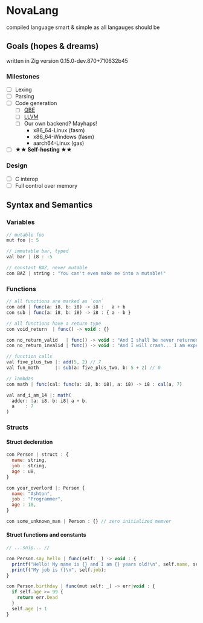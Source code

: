 # NovaLang

compiled language
smart & simple as all langauges should be

## Goals (hopes & dreams)

written in Zig version 0.15.0-dev.870+710632b45

### Milestones

- [ ] Lexing
- [ ] Parsing
- [ ] Code generation
  - [ ] [QBE](https://c9x.me/compile/)
  - [ ] [LLVM](https://llvm.org/docs/GettingStarted.html)
  - [ ] Our own backend? Mayhaps!
    - x86_64-Linux   (fasm)
    - x86_64-Windows (fasm)
    - aarch64-Linux  (gas)
- [ ] **&#x2605;&#x2605; Self-hosting &#x2605;&#x2605;**

### Design

- [ ] C interop
- [ ] Full control over memory

## Syntax and Semantics

### Variables

```js
// mutable foo
mut foo |: 5

// immutable bar, typed
val bar | i8 : -5

// constant BAZ, never mutable
con BAZ | string : "You can't even make me into a mutable!"
```

### Functions

```js
// all functions are marked as `con`
con add | func(a: i8, b: i8) -> i8 :   a + b
con sub | func(a: i8, b: i8) -> i8 : { a - b }

// all functions have a return type
con void_return  | func() -> void : {}

con no_return_valid   | func() -> void : "And I shall be never returned!";
con no_return_invalid | func() -> void : "And I will crash... I am expected to return!"

// function calls
val five_plus_two |: add(5, 2) // 7
val fun_math      |: sub(a: five_plus_two, b: 5 + 2) // 0

// lambdas
con math | func(cal: func(a: i8, b: i8), a: i8) -> i8 : cal(a, 7)

val and_i_am_14 |: math(
  adder: |a: i8, b: i8| a + b,
  a    : 7
)

```

### Structs

#### Struct decleration

```js
con Person | struct : {
  name: string,
  job : string,
  age : u8, 
}

con your_overlord |: Person {
  name: "Ashton",
  job : "Programmer",
  age : 18, 
}

con some_unknown_man | Person : {} // zero initialized memver
```
#### Struct functions and constants

```js
// ...snip... //

con Person.say_hello | func(self: _) -> void : {
  printf("Hello! My name is {} and I am {} years old!\n", self.name, self.name)
  printf("My job is {}\n", self.job);
}

con Person.birthday | func(mut self: _) -> err|void : {
  if self.age >= 99 {
    return err.Dead
  }
  self.age |+ 1
}

```
